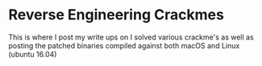 # Reverse Engineering Crackmes #

This is where I post my write ups on I solved various crackme's as well as posting the patched binaries compiled against both macOS and Linux (ubuntu 16.04)
